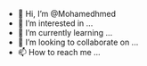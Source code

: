 - 👋 Hi, I’m @Mohamedhmed
- 👀 I’m interested in ...
- 🌱 I’m currently learning ...
- 💞️ I’m looking to collaborate on ...
- 📫 How to reach me ...

<!---
Mohamedhmed/Mohamedhmed is a ✨ special ✨ repository because its `README.md` (this file) appears on your GitHub profile.
You can click the Preview link to take a look at your changes.
--->
